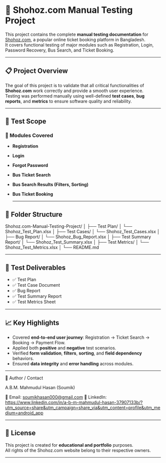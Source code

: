 # 🚌 Shohoz.com Manual Testing Project

This project contains the complete **manual testing documentation** for [Shohoz.com](https://www.shohoz.com), a popular online ticket booking platform in Bangladesh.  
It covers functional testing of major modules such as Registration, Login, Password Recovery, Bus Search, and Ticket Booking.

---

## 📋 Project Overview

The goal of this project is to validate that all critical functionalities of **Shohoz.com** work correctly and provide a smooth user experience.  
Testing was performed manually using well-defined **test cases**, **bug reports**, and **metrics** to ensure software quality and reliability.

---

## 🧠 Test Scope

### 🔹 Modules Covered
- **Registration**
- **Login**
- **Forgot Password**
- **Bus Ticket Search**
- **Bus Search Results (Filters, Sorting)**
- **Bus Ticket Booking**

  ---

## 📂 Folder Structure

Shohoz.com-Manual-Testing-Project/
│
├── Test Plan/
│ └── Shohoz_Test_Plan.xlsx
│
├── Test Cases/
│ └── Shohoz_Test_Cases.xlsx
│
├── Bug Report/
│ └── Shohoz_Bug_Report.xlsx
│
├── Test Summary Report/
│ └── Shohoz_Test_Summary.xlsx
│
├── Test Metrics/
│ └── Shohoz_Test_Metrics.xlsx
│
└── README.md

---

## 🧪 Test Deliverables
- ✅ Test Plan  
- ✅ Test Case Document  
- ✅ Bug Report  
- ✅ Test Summary Report  
- ✅ Test Metrics Sheet  

---

## 📈 Key Highlights
- Covered **end-to-end user journey**: Registration → Ticket Search → Booking → Payment Flow.
- Applied both **positive** and **negative** test scenarios.
- Verified **form validation**, **filters**, **sorting**, and **field dependency** behaviors.
- Ensured **data integrity** and **error handling** across modules.

---

👤 Author / Contact

A.B.M. Mahmudul Hasan (Soumik)

📧 Email: soumikhasan000@gmail.com
🔗 LinkedIn: https://www.linkedin.com/in/a-b-m-mahmudul-hasan-37907133b/?utm_source=share&utm_campaign=share_via&utm_content=profile&utm_medium=android_app

---

## 📜 License
This project is created for **educational and portfolio** purposes.  
All rights of the Shohoz.com website belong to their respective owners.

---
